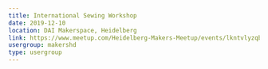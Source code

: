 ```yaml
---
title: International Sewing Workshop
date: 2019-12-10
location: DAI Makerspace, Heidelberg
link: https://www.meetup.com/Heidelberg-Makers-Meetup/events/lkntvlyzqbnb/
usergroup: makershd
type: usergroup
---
```

